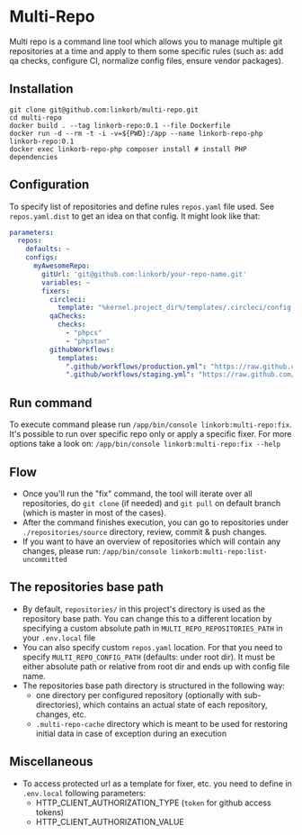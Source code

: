 Multi-Repo
==========
Multi repo is a command line tool which allows you to manage multiple git repositories at a time and apply to them some specific rules (such as: add qa checks, configure CI, normalize config files, ensure vendor packages).

## Installation

    git clone git@github.com:linkorb/multi-repo.git
    cd multi-repo
    docker build . --tag linkorb-repo:0.1 --file Dockerfile
    docker run -d --rm -t -i -v=${PWD}:/app --name linkorb-repo-php linkorb-repo:0.1
    docker exec linkorb-repo-php composer install # install PHP dependencies

## Configuration

To specify list of repositories and define rules `repos.yaml` file used. See `repos.yaml.dist` to get an idea on that config. It might look like that:
```yaml
parameters:
  repos:
    defaults: ~
    configs:
      myAwesomeRepo:
        gitUrl: 'git@github.com:linkorb/your-repo-name.git'
        variables: ~
        fixers:
          circleci:
            template: "%kernel.project_dir%/templates/.circleci/config.yml.twig"
          qaChecks:
            checks:
              - "phpcs"
              - "phpstan"
          githubWorkflows:
            templates:
              ".github/workflows/production.yml": "https://raw.github.com/…./production.yml.twig"
              ".github/workflows/staging.yml": "https://raw.github.com/…./staging.yml.twig"
```

## Run command
To execute command please run `/app/bin/console linkorb:multi-repo:fix`. It's possible to run over specific repo only or apply a specific fixer. For more options take a look on: `/app/bin/console linkorb:multi-repo:fix --help` 

## Flow
* Once you'll run the "fix" command, the tool will iterate over all repositories, do `git clone` (if needed) and `git pull` on default branch (which is master in most of the cases). 
* After the command finishes execution, you can go to repositories under `./repositories/source` directory, review, commit & push changes.
* If you want to have an overview of repositories which will contain any changes, please run: `/app/bin/console linkorb:multi-repo:list-uncommitted`

## The repositories base path
* By default, `repositories/` in this project's directory is used as the repository base path.
  You can change this to a different location by specifying a custom absolute path in `MULTI_REPO_REPOSITORIES_PATH` in your `.env.local` file
* You can also specify custom `repos.yaml` location. For that you need to specify `MULTI_REPO_CONFIG_PATH` (defaults: under root dir). 
  It must be either absolute path or relative from root dir and ends up with config file name.
* The repositories base path directory is structured in the following way: 
  * one directory per configured repository (optionally with sub-directories), which contains an actual state of each repository, changes, etc.
  * `.multi-repo-cache` directory which is meant to be used for restoring initial data in case of exception during an execution

## Miscellaneous
* To access protected url as a template for fixer, etc. you need to define in `.env.local` following parameters:
    * HTTP_CLIENT_AUTHORIZATION_TYPE (`token` for github access tokens)
    * HTTP_CLIENT_AUTHORIZATION_VALUE
